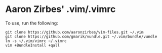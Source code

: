 Aaron Zirbes' .vim/.vimrc
=========================

To use, run the following:

    git clone https://github.com/aaronzirbes/vim-files.git ~/.vim
    git clone https://github.com/gmarik/vundle.git ~/.vim/bundle/vundle
    ln -s ~/.vim/vimrc ~/.vimrc
    vim +BundleInstall +qall


